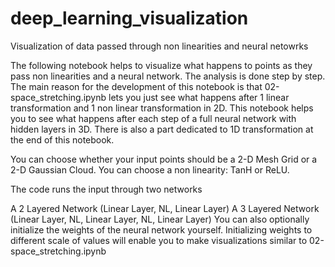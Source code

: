 # deep_learning_visualization
Visualization of data passed through non linearities and neural netowrks



The following notebook helps to visualize what happens to points as they pass non linearities and a neural network. The analysis is done step by step. The main reason for the development of this notebook is that 02-space_stretching.ipynb lets you just see what happens after 1 linear transformation and 1 non linear transformation in 2D. This notebook helps you to see what happens after each step of a full neural network with hidden layers in 3D. There is also a part dedicated to 1D transformation at the end of this notebook.

You can choose whether your input points should be a 2-D Mesh Grid or a 2-D Gaussian Cloud. You can choose a non linearity: TanH or ReLU.

The code runs the input through two networks

A 2 Layered Network (Linear Layer, NL, Linear Layer)
A 3 Layered Network (Linear Layer, NL, Linear Layer, NL, Linear Layer)
You can also optionally initialize the weights of the neural network yourself. Initializing weights to different scale of values will enable you to make visualizations similar to 02-space_stretching.ipynb
